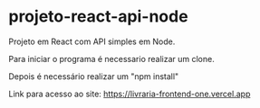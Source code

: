 # projeto-react-api-node
Projeto em React com API simples em Node.

Para iniciar o programa é necessario realizar um clone.

Depois é necessário realizar um "npm install"

Link para acesso ao site: https://livraria-frontend-one.vercel.app